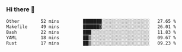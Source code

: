 ### Hi there 👋

<!--
**WShiBin/WShiBin** is a ✨ _special_ ✨ repository because its `README.md` (this file) appears on your GitHub profile.

Here are some ideas to get you started:

- 🔭 I’m currently working on ...
- 🌱 I’m currently learning ...
- 👯 I’m looking to collaborate on ...
- 🤔 I’m looking for help with ...
- 💬 Ask me about ...
- 📫 How to reach me: ...
- 😄 Pronouns: ...
- ⚡ Fun fact: ...
-->

<!--START_SECTION:waka-->

```txt
Other        52 mins         ███████░░░░░░░░░░░░░░░░░░   27.65 %
Makefile     49 mins         ██████▓░░░░░░░░░░░░░░░░░░   26.01 %
Bash         22 mins         ███░░░░░░░░░░░░░░░░░░░░░░   11.83 %
YAML         18 mins         ██▒░░░░░░░░░░░░░░░░░░░░░░   09.67 %
Rust         17 mins         ██▒░░░░░░░░░░░░░░░░░░░░░░   09.23 %
```

<!--END_SECTION:waka-->
